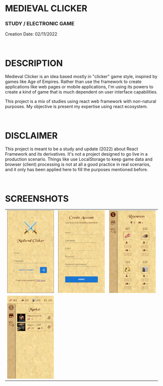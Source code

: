# MEDIEVAL CLICKER
### STUDY / ELECTRONIC GAME

Creation Date: 02/11/2022

<br/>

# DESCRIPTION

Medieval Clicker is an idea based mostly in "clicker" game style, inspired by games like Age of Empires. Rather than use the framework to create applications like web pages or mobile applications, I'm using its powers to create a kind of game that is much dependent on user interface capabilities.

This project is a mix of studies using react web framework with non-natural purposes. My objective is present my expertise using react ecosystem.

<br/>

# DISCLAIMER

This project is meant to be a study and update (2022) about React Framework and its derivatives. It's not a project designed to go live in a production scenario. Things like use LocalStorage to keep game data and browser (client) processing is not at all a good practice in real scenarios, and it only has been applied here to fill the purposes mentioned before.

<br/>

# SCREENSHOTS

<table width="100%">
    <tr>
        <td>
            <img src="./screenshots/medieval-clicker-1.png" />
        </td>
        <td>
            <img src="./screenshots/medieval-clicker-2.png" />
        </td>
        <td>
            <img src="./screenshots/medieval-clicker-3.png" />
        </td>         
    </tr>
    <tr>
        <td>
            <img src="./screenshots/medieval-clicker-4.png" />
        </td>
        <td>
        </td>
        <td>
        </td>         
    </tr>    
</table>

